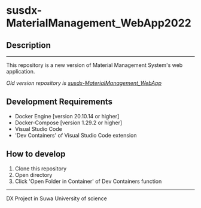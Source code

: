 # susdx-MaterialManagement_WebApp2022

## Description
---
This repository is a new version of Material Management System's web application.

*Old version repository is 
[susdx-MaterialManagement_WebApp](https://github.com/Sora-210/susdx-MaterialManagement_WebApp)*

## Development Requirements
- Docker Engine [version 20.10.14 or higher]
- Docker-Compose [version 1.29.2 or higher]
- Visual Studio Code
- 'Dev Containers' of Visual Studio Code extension

## How to develop
1. Clone this repository
2. Open directory
3. Click 'Open Folder in Container' of Dev Containers function

---

DX Project in Suwa University of science